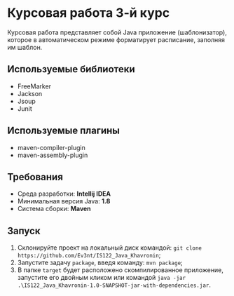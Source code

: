 # Курсовая работа 3-й курс

Курсовая работа представляет собой Java приложение (шаблонизатор), которое в автоматическом режиме форматирует расписание, заполняя им шаблон.

## Используемые библиотеки

* FreeMarker
* Jackson
* Jsoup
* Junit

## Используемые плагины

* maven-compiler-plugin
* maven-assembly-plugin

## Требования

* Среда разработки: **Intellij IDEA**
* Минимальная версия Java: **1.8**
* Система сборки: **Maven**

## Запуск

1. Склонируйте проект на локальный диск командой: `git clone https://github.com/Ev3nt/IS122_Java_Khavronin`;
2. Запустите задачу `package`, введя команду: `mvn package`;
3. В папке `target` будет расположено скомпилированное приложение, запустите его двойным кликом или командой `java -jar .\IS122_Java_Khavronin-1.0-SNAPSHOT-jar-with-dependencies.jar`.
